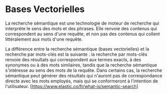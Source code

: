 # Bases Vectorielles
La recherche sémantique est une technologie de moteur de recherche qui interprète le sens des mots et des phrases. Elle renvoie des contenus qui correspondent au sens d'une requête, et non pas des contenus qui collent littéralement aux mots d'une requête.



La différence entre la recherche sémantique (bases vectorielles) et la recherche par mots-clés est la suivante : la recherche par mots-clés renvoie des résultats qui correspondent aux termes exacts, à des synonymes ou à des mots similaires, tandis que la recherche sémantique s'intéresse au sens des mots de la requête. Dans certains cas, la recherche sémantique peut générer des résultats qui n'auront pas de correspondance directe avec les mots employés, mais qui se conformeront à l'intention de l'utilisateur. [https://www.elastic.co/fr/what-is/semantic-search]

